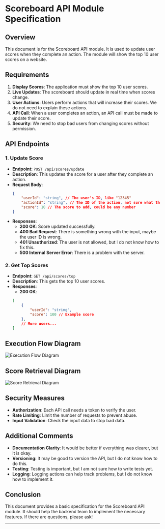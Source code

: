 # Scoreboard API Module Specification

## Overview
This document is for the Scoreboard API module. It is used to update user scores when they complete an action. The module will show the top 10 user scores on a website.

## Requirements
1. **Display Scores**: The application must show the top 10 user scores.
2. **Live Updates**: The scoreboard should update in real time when scores change.
3. **User Actions**: Users perform actions that will increase their scores. We do not need to explain these actions.
4. **API Call**: When a user completes an action, an API call must be made to update their score.
5. **Security**: We need to stop bad users from changing scores without permission.

## API Endpoints

### 1. Update Score
- **Endpoint**: `POST /api/scores/update`
- **Description**: This updates the score for a user after they complete an action.
- **Request Body**:
    ```json
    {
        "userId": "string", // The user's ID, like "12345"
        "actionId": "string", // The ID of the action, not sure what this is
        "score": 10 // The score to add, could be any number
    }
    ```
- **Responses**:
    - **200 OK**: Score updated successfully.
    - **400 Bad Request**: There is something wrong with the input, maybe the user ID is wrong.
    - **401 Unauthorized**: The user is not allowed, but I do not know how to fix this.
    - **500 Internal Server Error**: There is a problem with the server.

### 2. Get Top Scores
- **Endpoint**: `GET /api/scores/top`
- **Description**: This gets the top 10 user scores.
- **Responses**:
    - **200 OK**:
    ```json
    [
        {
            "userId": "string",
            "score": 100 // Example score
        },
        // More users...
    ]
    ```

## Execution Flow Diagram
![Execution Flow Diagram]()

## Score Retrieval Diagram
![Score Retrieval Diagram]()

## Security Measures
- **Authorization**: Each API call needs a token to verify the user.
- **Rate Limiting**: Limit the number of requests to prevent abuse.
- **Input Validation**: Check the input data to stop bad data.

## Additional Comments
- **Documentation Clarity**: It would be better if everything was clearer, but it is okay.
- **Versioning**: It may be good to version the API, but I do not know how to do this.
- **Testing**: Testing is important, but I am not sure how to write tests yet.
- **Logging**: Logging actions can help track problems, but I do not know how to implement it.

## Conclusion
This document provides a basic specification for the Scoreboard API module. It should help the backend team to implement the necessary features. If there are questions, please ask!

---
